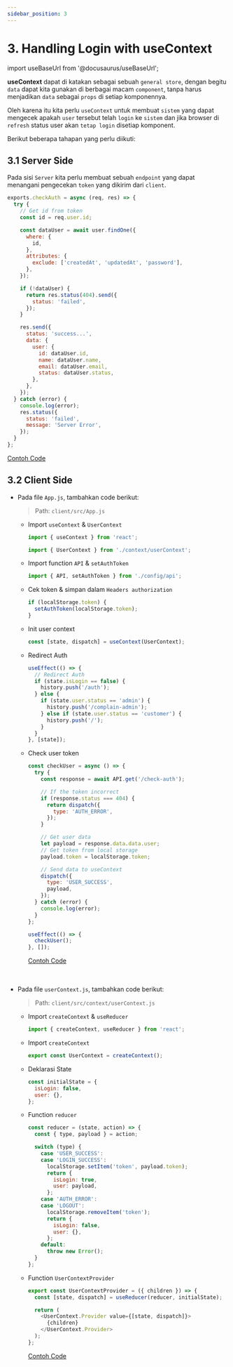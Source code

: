 ```yaml
---
sidebar_position: 3
---
```


# 3. Handling Login with useContext

import useBaseUrl from '@docusaurus/useBaseUrl';

**useContext** dapat di katakan sebagai sebuah `general store`, dengan begitu `data` dapat kita gunakan di berbagai macam `component`, tanpa harus menjadikan `data` sebagai `props` di setiap komponennya.

Oleh karena itu kita perlu `useContext` untuk membuat `sistem` yang dapat mengecek apakah `user` tersebut telah `login` ke `sistem` dan jika browser di `refresh` status user akan `tetap login` disetiap komponent.

Berikut beberapa tahapan yang perlu diikuti:

## 3.1 Server Side

Pada sisi `Server` kita perlu membuat sebuah `endpoint` yang dapat menangani pengecekan `token` yang dikirim dari `client`.

```js {4,6-13,15-19,24-29} title=src/controllers/auth.js
exports.checkAuth = async (req, res) => {
  try {
    // Get id from token
    const id = req.user.id;

    const dataUser = await user.findOne({
      where: {
        id,
      },
      attributes: {
        exclude: ['createdAt', 'updatedAt', 'password'],
      },
    });

    if (!dataUser) {
      return res.status(404).send({
        status: 'failed',
      });
    }

    res.send({
      status: 'success...',
      data: {
        user: {
          id: dataUser.id,
          name: dataUser.name,
          email: dataUser.email,
          status: dataUser.status,
        },
      },
    });
  } catch (error) {
    console.log(error);
    res.status({
      status: 'failed',
      message: 'Server Error',
    });
  }
};
```

<a class="btn-example-code" href="https://github.com/demo-dumbways/ebook-code-results-stage-2-integration-backend/blob/main/src/controllers/auth.js">
    Contoh Code
</a>

## 3.2 Client Side

- Pada file `App.js`, tambahkan code berikut:

  > Path: `client/src/App.js`

  - Import `useContext` & `UserContext`

    ```js
    import { useContext } from 'react';

    import { UserContext } from './context/userContext';
    ```

  - Import function `API` & `setAuthToken`

    ```js
    import { API, setAuthToken } from './config/api';
    ```

  - Cek token & simpan dalam `Headers authorization`

    ```js
    if (localStorage.token) {
      setAuthToken(localStorage.token);
    }
    ```

  - Init user context

    ```js
    const [state, dispatch] = useContext(UserContext);
    ```

  - Redirect Auth

    ```js
    useEffect(() => {
      // Redirect Auth
      if (state.isLogin == false) {
        history.push('/auth');
      } else {
        if (state.user.status == 'admin') {
          history.push('/complain-admin');
        } else if (state.user.status == 'customer') {
          history.push('/');
        }
      }
    }, [state]);
    ```

  - Check user token

    ```js
    const checkUser = async () => {
      try {
        const response = await API.get('/check-auth');

        // If the token incorrect
        if (response.status === 404) {
          return dispatch({
            type: 'AUTH_ERROR',
          });
        }

        // Get user data
        let payload = response.data.data.user;
        // Get token from local storage
        payload.token = localStorage.token;

        // Send data to useContext
        dispatch({
          type: 'USER_SUCCESS',
          payload,
        });
      } catch (error) {
        console.log(error);
      }
    };

    useEffect(() => {
      checkUser();
    }, []);
    ```

    <a class="btn-example-code" href="https://github.com/demo-dumbways/ebook-code-results-stage-2-integration-frontend/blob/main/src/App.js">
        Contoh Code
    </a>

    <br />
    <br />
    <br />

- Pada file `userContext.js`, tambahkan code berikut:

  > Path: `client/src/context/userContext.js`

  - Import `createContext` & `useReducer`

    ```js
    import { createContext, useReducer } from 'react';
    ```

  - Import `createContext`

    ```js
    export const UserContext = createContext();
    ```

  - Deklarasi State

    ```js
    const initialState = {
      isLogin: false,
      user: {},
    };
    ```

  - Function `reducer`

    ```js
    const reducer = (state, action) => {
      const { type, payload } = action;

      switch (type) {
        case 'USER_SUCCESS':
        case 'LOGIN_SUCCESS':
          localStorage.setItem('token', payload.token);
          return {
            isLogin: true,
            user: payload,
          };
        case 'AUTH_ERROR':
        case 'LOGOUT':
          localStorage.removeItem('token');
          return {
            isLogin: false,
            user: {},
          };
        default:
          throw new Error();
      }
    };
    ```

  - Function `UserContextProvider`

    ```js
    export const UserContextProvider = ({ children }) => {
      const [state, dispatch] = useReducer(reducer, initialState);

      return (
        <UserContext.Provider value={[state, dispatch]}>
          {children}
        </UserContext.Provider>
      );
    };
    ```

    <a class="btn-example-code" href="https://github.com/demo-dumbways/ebook-code-results-stage-2-integration-frontend/blob/main/src/context/userContext.js">
        Contoh Code
    </a>
